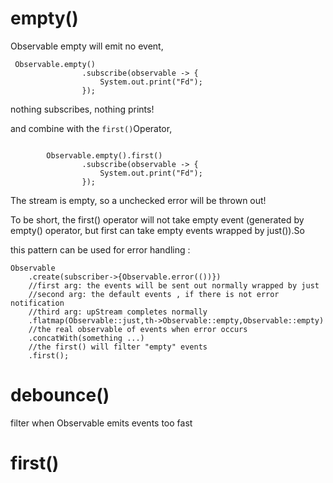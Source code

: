 # empty()
Observable empty will emit no event, 
````
 Observable.empty()
                .subscribe(observable -> {
                    System.out.print("Fd");
                });
````
nothing subscribes, nothing prints!

and combine with the ``first()``Operator, 
````

        Observable.empty().first()
                .subscribe(observable -> {
                    System.out.print("Fd");
                }); 
````
The stream is empty, so a unchecked error will be thrown out!

To be short, the first() operator will not take empty event (generated by empty() operator, but first can take empty events wrapped by just()).So 

this pattern can be used for error handling :
````
Observable
    .create(subscriber->{Observable.error(())})
    //first arg: the events will be sent out normally wrapped by just
    //second arg: the default events , if there is not error notification
    //third arg: upStream completes normally
    .flatmap(Observable::just,th->Observable::empty,Observable::empty)
    //the real observable of events when error occurs
    .concatWith(something ...)
    //the first() will filter "empty" events
    .first();
````

# debounce() 
filter when Observable emits events too fast
# first()